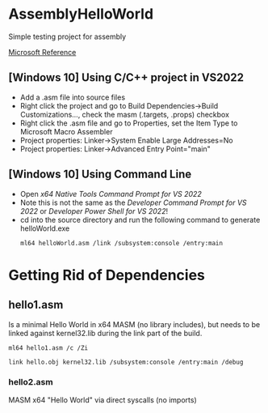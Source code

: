 # AssemblyHelloWorld
Simple testing project for assembly


[Microsoft Reference](https://learn.microsoft.com/en-us/cpp/assembler/masm/microsoft-macro-assembler-reference?view=msvc-170)


## [Windows 10] Using C/C++ project in VS2022 

 - Add a .asm file into source files
 - Right click the project and go to Build Dependencies->Build Customizations..., check the masm (.targets, .props) checkbox
 - Right click the .asm file and go to Properties, set the Item Type to Microsoft Macro Assembler
 - Project properties: Linker->System Enable Large Addresses=No
 - Project properties: Linker->Advanced Entry Point="main"

## [Windows 10] Using Command Line

 - Open *x64 Native Tools Command Prompt for VS 2022*
 - Note this is not the same as the *Developer Command Prompt for VS 2022* or *Developer Power Shell for VS 2022*!
 - cd into the source directory and run the following command to generate helloWorld.exe
	```
	ml64 helloWorld.asm /link /subsystem:console /entry:main
	```

# Getting Rid of Dependencies

## hello1.asm

Is a minimal Hello World in x64 MASM (no library includes), but needs to be linked against kernel32.lib during the link part of the build.

```
ml64 hello1.asm /c /Zi
```

```
link hello.obj kernel32.lib /subsystem:console /entry:main /debug
```

### hello2.asm

MASM x64 "Hello World" via direct syscalls (no imports)